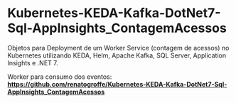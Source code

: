 # Kubernetes-KEDA-Kafka-DotNet7-Sql-AppInsights_ContagemAcessos
Objetos para Deployment de um Worker Service (contagem de acessos) no Kubernetes utilizando KEDA, Helm, Apache Kafka, SQL Server, Application Insights e .NET 7.

Worker para consumo dos eventos:
**https://github.com/renatogroffe/Kubernetes-KEDA-Kafka-DotNet7-Sql-AppInsights_ContagemAcessos**